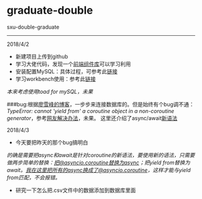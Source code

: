 # graduate-double
sxu-double-graduate

---
2018/4/2		

- 新建项目上传到github
- 学习大佬代码，发现一个[前端组件库](https://v4.bootcss.com/)可以学习利用
- 安装配置MySQL：具体过程，可参考此[链接](https://blog.csdn.net/hisense20112784/article/details/72909701)
- 学习workbench使用：参考此[链接](https://blog.csdn.net/z45689/article/details/54139396)

*本来考虑使用toad for mySQL，未果*

###bug:根据[廖雪峰的博客](https://www.liaoxuefeng.com/wiki/0014316089557264a6b348958f449949df42a6d3a2e542c000/001432338991719a4c5c42ef08e4f44ad0f293ad728a27b000#0)，一步步来连接数据库的。但是始终有个bug调不通：*TypeError: cannot 'yield from' a coroutine object in a non-coroutine generator*，参考[网友解决办法](https://www.liaoxuefeng.com/discuss/001409195742008d822b26cf3de46aea14f2b7378a1ba91000/0014611725866132bdd2a03a90a46e594eca722371a46b2000)，未果。
这里还介绍了async/await[新语法](https://www.liaoxuefeng.com/wiki/0014316089557264a6b348958f449949df42a6d3a2e542c000/00144661533005329786387b5684be385062a121e834ac7000)

2018/4/3

- 今天要把昨天的那个bug搞明白

*的确是需要把async和await是针对coroutine的新语法，要使用新的语法，只需要做两步简单的替换：把@asyncio.coroutine替换为async；把yield from替换为await。我在这里把所有的async换成了@asyncio.coroutine，这样才能与yield from匹配，不会报错。*

- 研究一下怎么把.csv文件中的数据添加到数据库里面